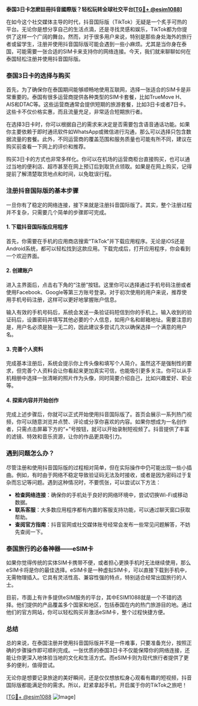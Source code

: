 **泰国3日卡怎麽註冊抖音國際版？轻松玩转全球社交平台[[TG💪+ @esim1088](https://t.me/s/esim1088)]**

在如今这个社交媒体主导的时代，抖音国际版（TikTok）无疑是一个炙手可热的平台。无论你是想分享自己的生活点滴，还是寻找灵感和娱乐，TikTok都为你提供了这样一个广阔的舞台。然而，对于很多用户来说，特别是那些身处海外的旅行者或留学生，注册并使用抖音国际版可能会遇到一些小麻烦。尤其是当你身在泰国，可能需要一张合适的SIM卡来支持你的网络连接。今天，我们就来聊聊如何在泰国轻松注册并使用抖音国际版。

### 泰国3日卡的选择与购买

首先，为了确保你在泰国期间能够顺畅地使用互联网，选择一张适合的SIM卡是非常重要的。泰国有很多运营商提供各种类型的SIM卡套餐，比如TrueMove H、AIS和DTAC等。这些运营商通常会提供短期的旅游套餐，比如3日卡或者7日卡。这些卡不仅价格实惠，而且流量充足，非常适合短期旅行者。

在选择3日卡时，你可以根据自己的需求来决定是否需要包含语音通话功能。如果你主要依赖于即时通讯软件如WhatsApp或微信进行沟通，那么可以选择只包含数据流量的套餐。此外，不同运营商的覆盖范围和服务质量也可能有所不同，建议在购买前查看一下网上的评价和推荐。

购买3日卡的方式也非常多样化。你可以在机场的运营商柜台直接购买，也可以通过当地的便利店、超市甚至在网上预订后到取货点领取。如果是在网上购买，记得提前了解清楚取货地点和时间，以免耽误行程。

### 注册抖音国际版的基本步骤

一旦你有了稳定的网络连接，接下来就是注册抖音国际版了。其实，整个注册过程并不复杂，只需要几个简单的步骤即可完成。

#### 1. 下载抖音国际版应用程序

首先，你需要在手机的应用商店搜索“TikTok”并下载应用程序。无论是iOS还是Android系统，都可以轻松找到这款应用。下载完成后，打开应用程序，你会看到一个欢迎界面。

#### 2. 创建账户

进入主界面后，点击右下角的“注册”按钮。这里你可以选择通过手机号码注册或者使用Facebook、Google等第三方账号登录。对于初次使用的用户来说，推荐使用手机号码注册，这样可以更好地掌握账户信息。

输入有效的手机号码后，系统会发送一条验证码短信到你的手机上。输入收到的验证码后，设置密码并填写其他必要的个人信息，如用户名和邮箱地址。需要注意的是，用户名必须是独一无二的，因此建议多尝试几次以确保选择一个满意的用户名。

#### 3. 完善个人资料

完成基本注册后，系统会提示你上传头像和填写个人简介。虽然这不是强制性的要求，但完善个人资料会让你看起来更加真实可信，也能吸引更多关注。你可以从手机相册中选择一张清晰的照片作为头像，同时简要介绍自己，比如兴趣爱好、职业等。

#### 4. 探索内容并开始创作

完成上述步骤后，你就可以正式开始使用抖音国际版了。首页会展示一系列热门视频，你可以随意浏览并点赞、评论或分享你喜欢的内容。如果你想成为一名创作者，只需点击屏幕下方的“+”号按钮，就可以开始录制短视频了。抖音提供了丰富的滤镜、特效和音乐资源，让你的作品更具吸引力。

### 遇到问题怎么办？

尽管注册和使用抖音国际版的过程相对简单，但在实际操作中仍可能出现一些小插曲。例如，有时由于网络不稳定导致验证码无法及时接收，或者是因为密码过于复杂而忘记等问题。遇到这种情况时，不要慌张，可以尝试以下方法：

- **检查网络连接**：确保你的手机处于良好的网络环境中，尝试切换Wi-Fi或移动数据。
- **联系客服**：大多数应用程序都有内置的客服支持功能，可以通过聊天窗口获取帮助。
- **查阅官方指南**：抖音官网或社交媒体账号经常会发布一些常见问题解答，不妨先查阅一下。

### 泰国旅行的必备神器——eSIM卡

如果你觉得传统的实体SIM卡携带不便，或者担心更换手机时无法继续使用，那么eSIM卡将是你的最佳选择。eSIM卡是一种虚拟SIM卡，可以直接下载到手机中，无需物理插入。它具有灵活性高、兼容性强的特点，特别适合经常出国旅行的人士。

目前，市面上有许多提供eSIM服务的平台，其中ESIM1088就是一个不错的选择。他们提供的产品覆盖多个国家和地区，包括泰国在内的热门旅游目的地。通过他们的官方网站，你可以轻松购买并激活eSIM卡，整个过程快捷方便。

### 总结

总的来说，在泰国注册并使用抖音国际版并不是一件难事，只要准备充分，按照正确的步骤操作即可顺利完成。一张优质的泰国3日卡不仅能保障你的网络连接，还能让你更深入地体验当地的文化和生活方式。而eSIM卡则为现代旅行者提供了更多的便利，值得尝试。

无论你是想要记录旅途的美好瞬间，还是仅仅想放松身心观看有趣的短视频，抖音国际版都能满足你的需求。所以，赶紧拿起手机，开启属于你的TikTok之旅吧！

[[TG💪+ @esim1088](https://t.me/s/esim1088) ![Image](https://i.postimg.cc/4NQfJmqS/Snipaste-2025-05-13-00-14-12.png)]